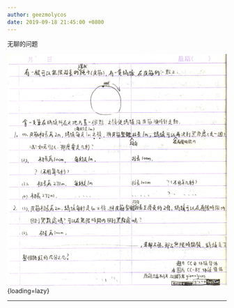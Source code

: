 ```yaml
---
author: geezmolycos
date: 2019-09-18 21:45:00 +0800
---
```


无聊的问题

![](/images/qq-zone/2019-09-18-question.png){loading=lazy}

---
